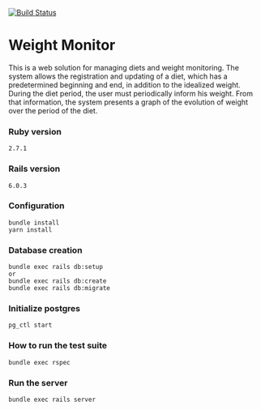 [![Build Status](https://circleci.com/gh/renatamarques97/weight-monitor.svg?style=svg)](https://app.circleci.com/pipelines/github/renatamarques97/weight-monitor)

# Weight Monitor
This is a web solution for managing diets and
weight monitoring. The system allows the
registration and updating of a diet, which has a predetermined
beginning and end, in addition to the idealized weight.
During the diet period, the user must periodically inform his weight.
From that information, the system presents a graph of the
evolution of weight over the period of the diet.

### Ruby version
```
2.7.1
```

### Rails version
```
6.0.3
```

### Configuration
```shell
bundle install
yarn install
```

### Database creation
```shell
bundle exec rails db:setup
or
bundle exec rails db:create
bundle exec rails db:migrate
```

### Initialize postgres
```shell
pg_ctl start
```

### How to run the test suite
```shell
bundle exec rspec
```

### Run the server
```shell
bundle exec rails server
```

